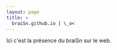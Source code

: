 ```yaml
---
layout: page
title: >
  braiSn.github.io | \_o<
---
```


Ici c'est la présence du braiSn sur le web.
